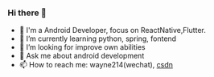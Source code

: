 ### Hi there 👋

<!--
**wayne214/wayne214** is a ✨ _special_ ✨ repository because its `README.md` (this file) appears on your GitHub profile.

Here are some ideas to get you started:

- 🔭 I’m currently working on ...
- 🌱 I’m currently learning ...
- 👯 I’m looking to collaborate on ...
- 🤔 I’m looking for help with ...
- 💬 Ask me about ...
- 📫 How to reach me: ...
- 😄 Pronouns: ...
- ⚡ Fun fact: ...
-->

- 🔭 I'm a Android Developer, focus on ReactNative,Flutter.
- 🌱 I’m currently learning python, spring, fontend
- 🤔 I’m looking for improve own abilities
- 💬 Ask me about android development
- 📫 How to reach me: wayne214(wechat), [csdn](https://blog.csdn.net/wayne214)
